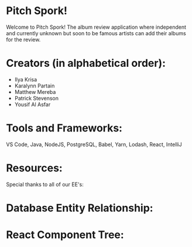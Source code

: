 # Pitch Spork!

Welcome to Pitch Spork! The album review application where independent and currently unknown but soon to be famous artists can add their albums for the review.

# Creators (in alphabetical order):
- Ilya Krisa
- Karalynn Partain
- Matthew Mereba
- Patrick Stevenson
- Yousif Al Asfar

# Tools and Frameworks:
VS Code, Java, NodeJS, PostgreSQL, Babel, Yarn, Lodash, React, IntelliJ

# Resources:
Special thanks to all of our EE's:

# Database Entity Relationship:

# React Component Tree:
